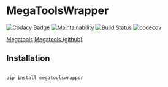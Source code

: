 # MegaToolsWrapper

[![Codacy Badge](https://api.codacy.com/project/badge/Grade/cc71191c41f141bf99265cb2f096370b)](https://www.codacy.com/manual/Harkame/MegaToolsWrapper?utm_source=github.com&amp;utm_medium=referral&amp;utm_content=Harkame/MegaToolsWrapper&amp;utm_campaign=Badge_Grade)
[![Maintainability](https://api.codeclimate.com/v1/badges/b54097b0e1de916a9e19/maintainability)](https://codeclimate.com/github/Harkame/MegaToolsWrapper/maintainability)
[![Build Status](https://travis-ci.org/Harkame/MegaToolsWrapper.svg?branch=master)](https://travis-ci.org/Harkame/MegaToolsWrapper)
[![codecov](https://codecov.io/gh/Harkame/ScamNumberScraper/branch/master/graph/badge.svg)](https://codecov.io/gh/Harkame/ScamNumberScraper)

[Megatools](https://megatools.megous.com)
[Megatools (github)](https://github.com/megous/megatools)

## Installation

``` bash

pip install megatoolswrapper

```
